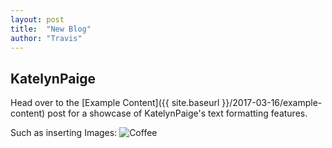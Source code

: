 ```yaml
---
layout: post
title:  "New Blog"
author: "Travis"
---
```


## KatelynPaige

Head over to the [Example Content]({{ site.baseurl }}/2017-03-16/example-content) post for a showcase of KatelynPaige's text formatting features.

Such as inserting Images:
![Coffee](https://encrypted-tbn0.gstatic.com/images?q=tbn:ANd9GcT6DGiN2PC1MSC9YJy7byGxFEZdwXy81eQFnN8nPFFWeyBpuLXc)
